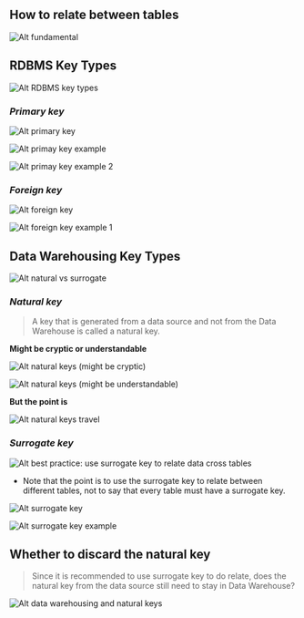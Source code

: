 ## **How to relate between tables**

![Alt fundamental](pic/01.jpg)

## **RDBMS Key Types**

![Alt RDBMS key types](pic/02.jpg)

### _Primary key_

![Alt primary key](pic/03.jpg)

![Alt primay key example](pic/04.jpg)

![Alt primay key example 2](pic/05.jpg)

### _Foreign key_

![Alt foreign key](pic/06.jpg)

![Alt foreign key example 1](pic/07.jpg)

## **Data Warehousing Key Types**

![Alt natural vs surrogate](pic/15.jpg)

### _Natural key_

> A key that is generated from a data source and not from the Data Warehouse is called a natural key.

**Might be cryptic or understandable**

![Alt natural keys (might be cryptic)](pic/08.jpg)

![Alt natural keys (might be understandable)](pic/09.jpg)

**But the point is**

![Alt natural keys travel](pic/10.jpg)

### _Surrogate key_

![Alt best practice: use surrogate key to relate data cross tables](pic/11.jpg)

- Note that the point is to use the surrogate key to relate between different tables, not to say that every table must have a surrogate key.

![Alt surrogate key](pic/12.jpg)

![Alt surrogate key example](pic/13.jpg)

## **Whether to discard the natural key**

> Since it is recommended to use surrogate key to do relate, does the natural key from the data source still need to stay in Data Warehouse?

![Alt data warehousing and natural keys](pic/14.jpg)

